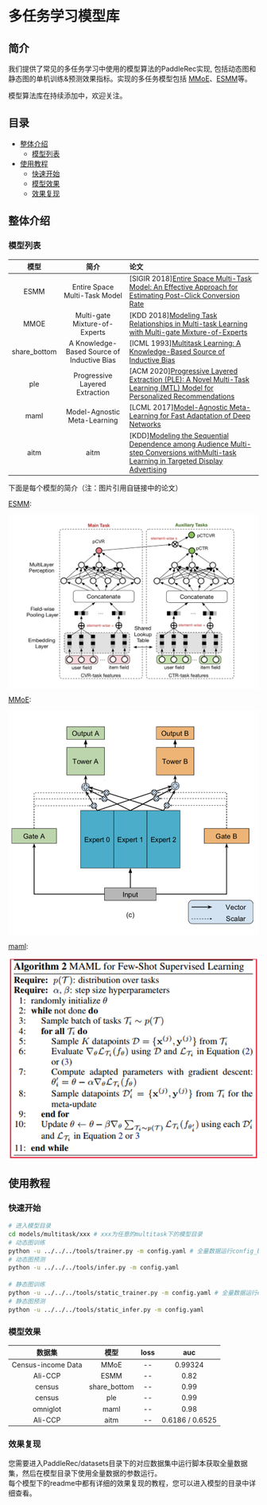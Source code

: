 # 多任务学习模型库

## 简介
我们提供了常见的多任务学习中使用的模型算法的PaddleRec实现, 包括动态图和静态图的单机训练&预测效果指标。实现的多任务模型包括 [MMoE](mmoe)、[ESMM](esmm)等。

模型算法库在持续添加中，欢迎关注。

## 目录
* [整体介绍](#整体介绍)
    * [模型列表](#模型列表)
* [使用教程](#使用教程)
    * [快速开始](#快速开始)
    * [模型效果](#模型效果)
    * [效果复现](#效果复现)

## 整体介绍
### 模型列表

|       模型        |       简介        |       论文        |
| :------------------: | :--------------------: | :--------- |
| ESMM | Entire Space Multi-Task Model | [SIGIR 2018][Entire Space Multi-Task Model: An Effective Approach for Estimating Post-Click Conversion Rate](https://arxiv.org/abs/1804.07931) |
| MMOE | Multi-gate Mixture-of-Experts | [KDD 2018][Modeling Task Relationships in Multi-task Learning with Multi-gate Mixture-of-Experts](https://dl.acm.org/doi/abs/10.1145/3219819.3220007) |
| share_bottom | A Knowledge-Based Source of Inductive Bias | [ICML 1993][Multitask Learning: A Knowledge-Based Source of Inductive Bias](http://citeseerx.ist.psu.edu/viewdoc/download;jsessionid=F45CA386897E5A6EBCF74D5DBAC85A13?doi=10.1.1.57.3196&rep=rep1&type=pdf) |
| ple | Progressive Layered Extraction | [ACM 2020][Progressive Layered Extraction (PLE): A Novel Multi-Task Learning (MTL) Model for Personalized Recommendations](https://dl.acm.org/doi/abs/10.1145/3383313.3412236) |
| maml | Model-Agnostic Meta-Learning | [LCML 2017][Model-Agnostic Meta-Learning for Fast Adaptation of Deep Networks](https://arxiv.org/pdf/1703.03400.pdf) |
|        aitm         |      aitm       |                             [KDD][Modeling the Sequential Dependence among Audience Multi-step Conversions withMulti-task Learning in Targeted Display Advertising](https://arxiv.org/pdf/2105.08489v2.pdf)                              |

下面是每个模型的简介（注：图片引用自链接中的论文）


[ESMM](https://arxiv.org/abs/1804.07931):
<p align="center">
<img align="center" src="../../doc/imgs/esmm.png">
<p>

[MMoE](https://dl.acm.org/doi/abs/10.1145/3219819.3220007):
<p align="center">
<img align="center" src="../../doc/imgs/mmoe.png">
<p>

[maml](https://arxiv.org/pdf/1703.03400.pdf):
<p align="center">
<img align="center" src="../../doc/imgs/maml.png">
<p>

## 使用教程

### 快速开始
```bash
# 进入模型目录
cd models/multitask/xxx # xxx为任意的multitask下的模型目录
# 动态图训练
python -u ../../../tools/trainer.py -m config.yaml # 全量数据运行config_bigdata.yaml 
# 动态图预测
python -u ../../../tools/infer.py -m config.yaml 

# 静态图训练
python -u ../../../tools/static_trainer.py -m config.yaml # 全量数据运行config_bigdata.yaml 
# 静态图预测
python -u ../../../tools/static_infer.py -m config.yaml 
```

### 模型效果

|       数据集        |       模型       |       loss        |       auc       | 
| :------------------: | :--------------------: | :---------: |:---------: |
|       Census-income Data        |       MMoE       |       --        |       0.99324         |
|          Ali-CCP     |    ESMM       |       --        |      0.82          |
|          census     |    share_bottom       |       --        |      0.99          |
|          census     |    ple       |       --        |      0.99          |
|          omniglot     |    maml       |       --        |      0.98          |
|        Ali-CCP       |        aitm         |   --    | 0.6186 / 0.6525 |  
### 效果复现
您需要进入PaddleRec/datasets目录下的对应数据集中运行脚本获取全量数据集，然后在模型目录下使用全量数据的参数运行。  
每个模型下的readme中都有详细的效果复现的教程，您可以进入模型的目录中详细查看。  
